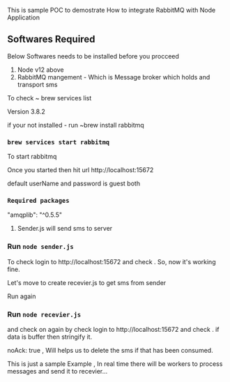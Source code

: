 This is sample POC to demostrate How to integrate RabbitMQ with Node Application

## Softwares Required

Below Softwares needs to be installed before you procceed 

1. Node v12 above
2. RabbitMQ mangement - Which is Message broker which holds and transport sms

To check ~ brew services list    

Version 3.8.2

if your not installed - run  ~brew install rabbitmq

### `brew services start rabbitmq`

To start rabbitmq

Once you started then hit url http://localhost:15672

default userName and password is guest both

### `Required packages`

"amqplib": "^0.5.5"

1. Sender.js will send sms to server 


###  Run `node sender.js`

To check login to http://localhost:15672 and check . So, now it's working fine. 

Let's move to create recevier.js to get sms from sender

Run again 

###  Run `node recevier.js`

and check on again by check login to http://localhost:15672 and check . if data is buffer then stringify it.

noAck: true , Will helps us to delete the sms if that has been consumed.


This is just a sample Example , In real time there will be workers to process messages and send it to recevier...